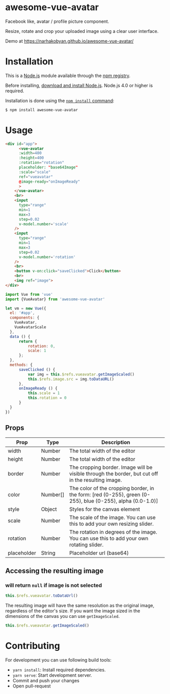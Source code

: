 # awesome-vue-avatar

Facebook like, avatar / profile picture component.

Resize, rotate and crop your uploaded image using a clear user interface.

Demo at <a href="https://narhakobyan.github.io/awesome-vue-avatar/">https://narhakobyan.github.io/awesome-vue-avatar/</a>

# Installation

This is a [Node.js](https://nodejs.org/en/) module available through the
[npm registry](https://www.npmjs.com/).

Before installing, [download and install Node.js](https://nodejs.org/en/download/).
Node.js 4.0 or higher is required.

Installation is done using the
[`npm install` command](https://docs.npmjs.com/getting-started/installing-npm-packages-locally):

```bash
$ npm install awesome-vue-avatar
```

# Usage

```html
<div id="app">
      <vue-avatar
      :width=400
      :height=400
      :rotation="rotation"
      placeholder: "base64Image"
      :scale="scale"
      ref="vueavatar"
      @image-ready="onImageReady"
      >
    </vue-avatar>
    <br>
    <input
      type="range"
      min=1
      max=3
      step=0.02
      v-model.number='scale'
    />
    <input
      type="range"
      min=1
      max=3
      step=0.02
      v-model.number='rotation'
    />
    <br>
    <button v-on:click="saveClicked">Click</button>
    <br>
    <img ref="image">
</div>
```

```javascript
import Vue from 'vue'
import {VueAvatar} from 'awesome-vue-avatar'

let vm = new Vue({
  el: '#app',
  components: {
    VueAvatar,
    VueAvatarScale
  },
  data () {
      return {
          rotation: 0,
          scale: 1
      };
  },
  methods: {
      saveClicked () {
          var img = this.$refs.vueavatar.getImageScaled()
          this.$refs.image.src = img.toDataURL()
      },
      onImageReady () {
          this.scale = 1
          this.rotation = 0
      }
  }
})
```

## Props
| Prop        | Type     | Description                                                                                                |
| ----------- | -------- | ---------------------------------------------------------------------------------------------------------- |
| width       | Number   | The total width of the editor                                                                              |
| height      | Number   | The total width of the editor                                                                              |
| border      | Number   | The cropping border. Image will be visible through the border, but cut off in the resulting image.         |
| color       | Number[] | The color of the cropping border, in the form: [red (0-255), green (0-255), blue (0-255), alpha (0.0-1.0)] |
| style       | Object   | Styles for the canvas element                                                                              |
| scale       | Number   | The scale of the image. You can use this to add your own resizing slider.                                  |
| rotation    | Number   | The rotation in degrees of the image. You can use this to add your own rotating slider.                    |
| placeholder | String   | Placeholder url (base64)                                                                                   |

## Accessing the resulting image

### will return `null` if image is not selected

```javascript
this.$refs.vueavatar.toDataUrl()
```


The resulting image will have the same resolution as the original image, regardless of the editor's size.
If you want the image sized in the dimensions of the canvas you can use `getImageScaled`.


```javascript
this.$refs.vueavatar.getImageScaled()
```

# Contributing

For development you can use following build tools:

* `yarn install`: Install required dependencies.
* `yarn serve`: Start development server.
* Commit and push your changes
* Open pull-request
